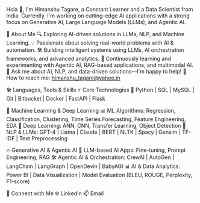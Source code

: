 Hola 👋,
I'm Himanshu Tagare, a Constant Learner and a Data Scientist from India. Currently, I'm working on cutting-edge AI applications with a strong focus on Generative AI, Large Language Models (LLMs), and Agentic AI.

🚀 About Me
🔍 Exploring AI-driven solutions in LLMs, NLP, and Machine Learning.
💡 Passionate about solving real-world problems with AI & automation.
🛠 Building intelligent systems using LLMs, AI orchestration frameworks, and advanced analytics.
📖 Continuously learning and experimenting with Agentic AI, RAG-based applications, and multimodal AI.
💬 Ask me about AI, NLP, and data-driven solutions—I'm happy to help!
📩 How to reach me: himanshu_tagare@yahoo.in

🛠 Languages, Tools & Skills
⚡ Core Technologies
🐍 Python | SQL | MySQL | Git | Bitbucket | Docker | FastAPI | Flask

🤖 Machine Learning & Deep Learning
📊 ML Algorithms: Regression, Classification, Clustering, Time Series Forecasting, Feature Engineering, EDA
🧠 Deep Learning: ANN, CNN, Transfer Learning, Object Detection
📜 NLP & LLMs: GPT-4 | Llama | Claude | BERT | NLTK | Spacy | Gensim | TF-IDF | Text Preprocessing

🔥 Generative AI & Agentic AI
🚀 LLM-based AI Apps: Fine-tuning, Prompt Engineering, RAG
🛠 Agentic AI & Orchestration: CrewAI | AutoGen | LangChain | LangGraph | OpenDevin | BabyAGI
📊 AI & Data Analytics: Power BI | Data Visualization | Model Evaluation (BLEU, ROUGE, Perplexity, F1-score)

🔗 Connect with Me
🌐 LinkedIn
📫 Email

